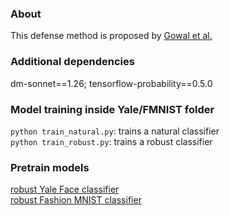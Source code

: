 ### About
This defense method is proposed by [Gowal et al.](https://github.com/deepmind/interval-bound-propagation)

### Additional dependencies
dm-sonnet==1.26;  tensorflow-probability==0.5.0

### Model training inside Yale/FMNIST folder
`python train_natural.py`: trains a natural classifier  
`python train_robust.py`: trains a robust classifier

### Pretrain models  
[robust Yale Face classifier](http://www.princeton.edu/~liweis/privacy-vs-robustness/IBP_based_verify_yale_robust.zip)   
[robust Fashion MNIST classifier](http://www.princeton.edu/~liweis/privacy-vs-robustness/IBP_based_verify_fmnist_robust.zip)
